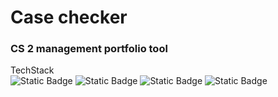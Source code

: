 # Case checker
### CS 2 management portfolio tool

TechStack
<br>
<img alt="Static Badge" src="https://img.shields.io/badge/FrontEnd-Vanilla%20JS-%23f7df1d">
<img alt="Static Badge" src="https://img.shields.io/badge/BackEnd-NodeJS-%238bc500">
<img alt="Static Badge" src="https://img.shields.io/badge/Database-PostgreSQL-%23316192">
<img alt="Static Badge" src="https://img.shields.io/badge/Market%20data-Python-blue">

